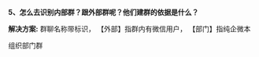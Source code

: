 <a name="bookmark40"></a>**5、怎么去识别内部群？跟外部群呢？他们建群的依据是什么？**

**解决方案:** 群聊名称带标识，  【外部】指群内有微信用户，   【部门】指纯企微本

组织部门群





